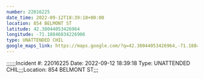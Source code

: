 ```yaml
---
number: 22016225
date_time: 2022-09-12T18:39:18+00:00
location: 854 BELMONT ST
latitude: 42.38044053426964
longitude: -71.18846834226906
type: UNATTENDED CHIL
google_maps_link: https://maps.google.com/?q=42.38044053426964,-71.18846834226906
---
```


;;;;;;Incident #: 22016225  Date: 2022-09-12 18:39:18   Type: UNATTENDED CHIL;;;Location: 854 BELMONT ST;;;
